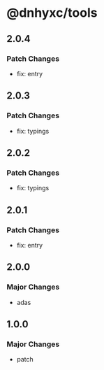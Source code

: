 # @dnhyxc/tools

## 2.0.4

### Patch Changes

- fix: entry

## 2.0.3

### Patch Changes

- fix: typings

## 2.0.2

### Patch Changes

- fix: typings

## 2.0.1

### Patch Changes

- fix: entry

## 2.0.0

### Major Changes

- adas

## 1.0.0

### Major Changes

- patch
